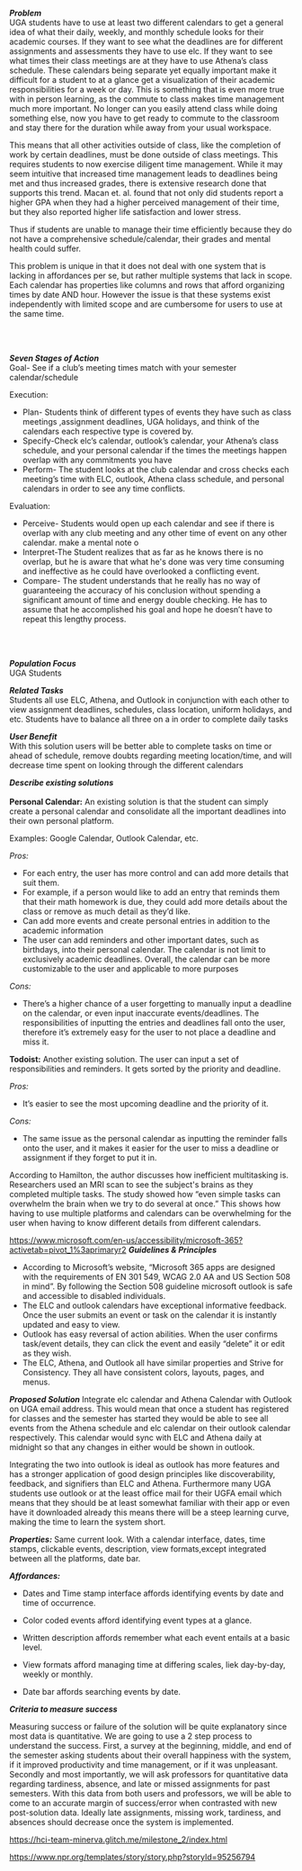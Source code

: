 **_Problem_**\
UGA students have to use at least two different calendars to get a general idea of what their daily, weekly, and monthly schedule looks for their academic courses. If they want to see what the deadlines are for different assignments and assessments they have to use elc. If they want to see what times their class meetings are at they have to use Athena’s class schedule. These calendars being separate yet equally important make it difficult for a student to at a glance get a visualization of their academic responsibilities for a week or day. This is something that is even more true with in person learning, as the commute to class makes time management much more important. No longer can you easily attend class while doing something else, now you have to get ready to commute to the classroom and stay there for the duration while away from your usual workspace. 

This means that all other activities outside of class, like the completion of work by certain deadlines, must be done outside of class meetings. This requires students to now exercise diligent time management. While it may seem intuitive that increased time management leads to deadlines being met and thus increased grades, there is extensive research done that supports this trend. Macan et. al. found that not only did students report a higher GPA when they had a higher perceived management of their time, but they also reported higher life satisfaction and lower stress.

Thus if students are unable to manage their time efficiently because they do not have a comprehensive schedule/calendar, their grades and mental health could suffer. 

This problem is unique in that it does not deal with one system that is lacking in affordances per se, but rather multiple systems that lack in scope. Each calendar has properties like columns and rows that afford organizing times by date AND hour. However the issue is that these systems exist independently with limited scope and are cumbersome for users to use at the same time. 

<br><br>
		
**_Seven Stages of Action_**\
Goal-  See if a club’s meeting times match with your semester calendar/schedule

Execution:
- Plan-  Students think of different types of events they have such as class meetings ,assignment deadlines, UGA holidays, and think of the calendars each respective type is covered by.
- Specify-Check elc’s calendar, outlook’s calendar, your Athena’s class schedule, and your personal calendar if the times the meetings happen overlap with any commitments you have
- Perform- The student looks at the club calendar and cross checks each meeting’s time with ELC, outlook, Athena class schedule, and personal calendars in order to see any time conflicts. 

Evaluation:
- Perceive- Students would open up each calendar and see if there is overlap with any club meeting and any other time of event on any other calendar.   make a mental note o
- Interpret-The Student realizes that as far as he knows there is no overlap, but he is aware that what he's done was very time consuming and ineffective as he could have overlooked a conflicting event.
- Compare- The student understands that he really has no way of guaranteeing the accuracy of his conclusion without spending a significant amount of time and energy double checking. He has to assume that he accomplished his goal and hope he doesn’t have to repeat this lengthy process.

<br><br>

**_Population Focus_**\
UGA Students 

**_Related Tasks_**\
Students all use ELC, Athena, and Outlook in conjunction with each other to view assignment deadlines, schedules, class location, uniform holidays, and etc. Students have to balance all three on a in order to complete daily tasks

**_User Benefit_**\
With this solution users will be better able to complete tasks on time or ahead of schedule, remove doubts regarding meeting location/time, and will decrease time spent on looking through the different calendars

**_Describe existing solutions_**<br>		
__Personal Calendar:__ An existing solution is that the student can simply create a personal calendar and consolidate all the important deadlines into their own personal platform. 

Examples: Google Calendar, Outlook Calendar, etc. 

_Pros:_
- For each entry, the user has more control and can add more details that suit them. 
- For example, if a person would like to add an entry that reminds them that their math homework is due, they could add more details about the class or remove as much detail as they’d like. 
- Can add more events and create personal entries in addition to the academic information 
- The user can add reminders and other important dates, such as birthdays, into their personal calendar. The calendar is not limit to exclusively academic deadlines. 
Overall, the calendar can be more customizable to the user and applicable to more purposes 

_Cons:_
- There’s a higher chance of a user forgetting to manually input a deadline on the calendar, or even input inaccurate events/deadlines. The responsibilities of inputting the entries and deadlines fall onto the user, therefore it’s extremely easy for the user to not place a deadline and miss it. 

__Todoist:__ Another existing solution. The user can input a set of responsibilities and reminders. It gets sorted by the priority and deadline. 

_Pros:_ 
- It’s easier to see the most upcoming deadline and the priority of it. 

_Cons:_
- The same issue as the personal calendar as inputting the reminder falls onto the user, and it makes it easier for the user to miss a deadline or assignment if they forget to put it in. 


According to Hamilton, the author discusses how inefficient multitasking is. Researchers used an MRI scan to see the subject's brains as they completed multiple tasks. The study showed how “even simple tasks can overwhelm the brain when we try to do several at once.” This shows how having to use multiple platforms and calendars can be overwhelming for the user when having to know different details from different calendars.


https://www.microsoft.com/en-us/accessibility/microsoft-365?activetab=pivot_1%3aprimaryr2
**_Guidelines & Principles_**
	
- According to Microsoft’s website, “Microsoft 365 apps are designed with the requirements of EN 301 549, WCAG 2.0 AA and US Section 508 in mind”. By following the Section 508 guideline microsoft outlook is safe and accessible to disabled individuals. 		 
- The ELC and outlook calendars have exceptional informative feedback. Once the user submits an event or task on the calendar it is instantly updated and easy to view. 
- Outlook has easy reversal of action abilities. When the user confirms task/event details, they can click the event and easily “delete” it or edit as they wish.
- The ELC, Athena, and Outlook all have similar properties and Strive for Consistency. They all have consistent colors, layouts, pages, and menus. 


**_Proposed Solution_**
Integrate elc calendar and Athena Calendar with Outlook on UGA email address. This would mean that once a student has registered for classes and the semester has started they would be able to see all events from the Athena schedule and elc calendar on their outlook calendar  respectively. This calendar would sync with ELC and Athena daily at midnight so that any changes in either would be shown in outlook. 

Integrating the two into outlook is ideal as outlook has more features and has a stronger application of good design principles like discoverability, feedback, and signifiers than ELC and Athena. Furthermore many UGA students use outlook or at the least office mail for their UGFA email which means that they should be at least somewhat familiar with their app or even have it downloaded already this means there will be a steep learning curve, making the time to learn the system short.


**_Properties:_** 
Same current look. With a calendar interface, dates, time stamps, clickable events, description, view formats,except integrated between all the platforms, date bar. 

**_Affordances:_**
- Dates and Time stamp interface affords identifying events by date and time of
occurrence. 

- Color coded events afford identifying event types at a glance.

- Written description affords remember what each event entails at a basic level.

- View formats afford managing time at differing scales, liek day-by-day, weekly or monthly.

- Date bar affords searching events by date.




**_Criteria to measure success_** 

Measuring success or failure of the solution will be quite explanatory since most data is quantitative. We are going to use a 2 step process to understand the success. First, a survey at the beginning, middle, and end of the semester asking students about their overall happiness with the system, if it improved productivity and time management, or if it was unpleasant. Secondly and most importantly, we will ask professors for quantitative data regarding tardiness, absence, and late or missed assignments for past semesters. With this data from both users and professors, we will be able to come to an accurate margin of success/error when contrasted with new post-solution data. Ideally late assignments, missing work, tardiness, and absences should decrease once the system is implemented. 

https://hci-team-minerva.glitch.me/milestone_2/index.html

https://www.npr.org/templates/story/story.php?storyId=95256794 
